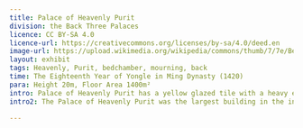 ```yaml
---
title: Palace of Heavenly Purit
division: the Back Three Palaces
licence: CC BY-SA 4.0
licence-url: https://creativecommons.org/licenses/by-sa/4.0/deed.en
image-url: https://upload.wikimedia.org/wikipedia/commons/thumb/7/7e/Beijing_2006_2-51.jpg/800px-Beijing_2006_2-51.jpg
layout: exhibit
tags: Heavenly, Purit, bedchamber, mourning, back
time: The Eighteenth Year of Yongle in Ming Dynasty (1420)
para: Height 20m, Floor Area 1400m²
intro: Palace of Heavenly Purit has a yellow glazed tile with a heavy eaves hipped roof, situated on a single-storey Chinese white stone pedestal, with a wide 9-room gallery and a depth of 5 rooms, more than 20 metres high from the platform to the main ridge. The hall is connected by a bright room and a secondary room to the east and west. The back eaves are set between two golden pillars with a screen and a throne in front of the screen, with a plaque hanging above the throne. The two east and west rooms are warming pavilions, and the front eaves have a fairy tower. In front of the hall, there are bronze tortoises, bronze cranes, sundials and gilded incense burners.
intro2: The Palace of Heavenly Purit was the largest building in the inner court and served as the bedchamber for 14 emperors of the Ming Dynasty. It was also used as a place of mourning for the emperors in the Ming Dynasty. In the Qing dynasty, before the Kangxi period, the Ming system was followed, and since the Yongzheng emperor moved to the Yangxin Hall, it was used as an important place for the emperor to summon courtiers, to read and write chapters on daily affairs, to receive foreign vassals, to be congratulated and to hold banquets at the specific time of the year. Some of the daily offices, including the study room for the Emperor's son, were also moved into other rooms around the Palace of Heavenly Purit. 

---
```


